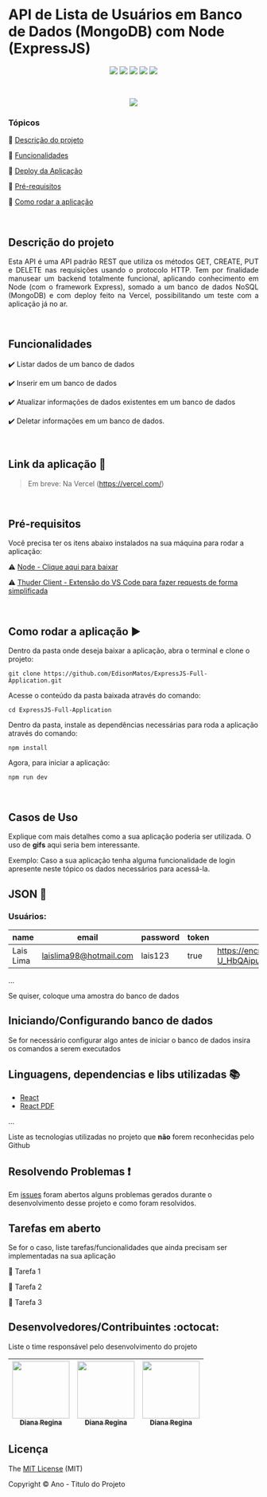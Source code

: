 <h1>API de Lista de Usuários em Banco de Dados (MongoDB) com Node (ExpressJS)</h1>

<p align="center">
  <img src="https://img.shields.io/static/v1?label=Javascript&message=Linguagem&color=blue&style=for-the-badge&logo=javascript"/>
  <img src="https://img.shields.io/static/v1?label=Vercel&message=deploy&color=blue&style=for-the-badge&logo=vercel"/>
  <img src="http://img.shields.io/static/v1?label=License&message=MIT&color=green&style=for-the-badge"/>
  <img src="http://img.shields.io/static/v1?label=Node&message=18.16.1&color=red&style=for-the-badge&logo=node"/>
  <img src="http://img.shields.io/static/v1?label=ExpressJS&message=4.18.2&color=red&style=for-the-badge&logo=express"/>
</p>
<br>

<p align="center">
   <img src="http://img.shields.io/static/v1?label=STATUS&message=EM%20DESENVOLVIMENTO&color=RED&style=for-the-badge"/>
</p>

### Tópicos

:small_blue_diamond: [Descrição do projeto](#descrição-do-projeto)

:small_blue_diamond: [Funcionalidades](#funcionalidades)

:small_blue_diamond: [Deploy da Aplicação](#link-da-aplicação-dash)

:small_blue_diamond: [Pré-requisitos](#pré-requisitos)

:small_blue_diamond: [Como rodar a aplicação](#como-rodar-a-aplicação-arrow_forward)

<br>

## Descrição do projeto

<p align="justify">
  Esta API é uma API padrão REST que utiliza os métodos GET, CREATE, PUT e DELETE nas requisições usando o protocolo HTTP. Tem por finalidade manusear um backend totalmente funcional, aplicando conhecimento em Node (com o framework Express), somado a um banco de dados NoSQL (MongoDB) e com deploy feito na Vercel, possibilitando um teste com a aplicação já no ar. 
</p>

<br>

## Funcionalidades

:heavy_check_mark: Listar dados de um banco de dados

:heavy_check_mark: Inserir em um banco de dados

:heavy_check_mark: Atualizar informações de dados existentes em um banco de dados

:heavy_check_mark: Deletar informações em um banco de dados.

<br>

## Link da aplicação :dash:

> Em breve: Na Vercel (https://vercel.com/)

<br>

## Pré-requisitos

Você precisa ter os itens abaixo instalados na sua máquina para rodar a aplicação:

:warning: [Node - Clique aqui para baixar](https://nodejs.org/en/download/) 

:warning: [Thuder Client - Extensão do VS Code para fazer requests de forma simplificada](https://marketplace.visualstudio.com/items?itemName=rangav.vscode-thunder-client)

<br> 

## Como rodar a aplicação :arrow_forward:

Dentro da pasta onde deseja baixar a aplicação, abra o terminal e clone o projeto:

```
git clone https://github.com/EdisonMatos/ExpressJS-Full-Application.git
```
Acesse o conteúdo da pasta baixada através do comando:
```
cd ExpressJS-Full-Application
```
Dentro da pasta, instale as dependências necessárias para roda a aplicação através do comando:
```
npm install
```

Agora, para iniciar a aplicação:
```
npm run dev
```
<br>

## Casos de Uso

Explique com mais detalhes como a sua aplicação poderia ser utilizada. O uso de **gifs** aqui seria bem interessante.

Exemplo: Caso a sua aplicação tenha alguma funcionalidade de login apresente neste tópico os dados necessários para acessá-la.

## JSON :floppy_disk:

### Usuários:

| name      | email                  | password | token | avatar                                                                                                              |
| --------- | ---------------------- | -------- | ----- | ------------------------------------------------------------------------------------------------------------------- |
| Lais Lima | laislima98@hotmail.com | lais123  | true  | https://encrypted-tbn0.gstatic.com/images?q=tbn%3AANd9GcS9-U_HbQAipum9lWln3APcBIwng7T46hdBA42EJv8Hf6Z4fDT3&usqp=CAU |

...

Se quiser, coloque uma amostra do banco de dados

## Iniciando/Configurando banco de dados

Se for necessário configurar algo antes de iniciar o banco de dados insira os comandos a serem executados

## Linguagens, dependencias e libs utilizadas :books:

- [React](https://pt-br.reactjs.org/docs/create-a-new-react-app.html)
- [React PDF](https://react-pdf.org/)

...

Liste as tecnologias utilizadas no projeto que **não** forem reconhecidas pelo Github

## Resolvendo Problemas :exclamation:

Em [issues]() foram abertos alguns problemas gerados durante o desenvolvimento desse projeto e como foram resolvidos.

## Tarefas em aberto

Se for o caso, liste tarefas/funcionalidades que ainda precisam ser implementadas na sua aplicação

:memo: Tarefa 1

:memo: Tarefa 2

:memo: Tarefa 3

## Desenvolvedores/Contribuintes :octocat:

Liste o time responsável pelo desenvolvimento do projeto

| [<img src="https://avatars2.githubusercontent.com/u/46378210?s=400&u=071f7791bb03f8e102d835bdb9c2f0d3d24e8a34&v=4" width=115><br><sub>Diana Regina</sub>](https://github.com/Diana-ops) | [<img src="https://avatars2.githubusercontent.com/u/46378210?s=400&u=071f7791bb03f8e102d835bdb9c2f0d3d24e8a34&v=4" width=115><br><sub>Diana Regina</sub>](https://github.com/Diana-ops) | [<img src="https://avatars2.githubusercontent.com/u/46378210?s=400&u=071f7791bb03f8e102d835bdb9c2f0d3d24e8a34&v=4" width=115><br><sub>Diana Regina</sub>](https://github.com/Diana-ops) |
| :-------------------------------------------------------------------------------------------------------------------------------------------------------------------------------------: | :-------------------------------------------------------------------------------------------------------------------------------------------------------------------------------------: | :-------------------------------------------------------------------------------------------------------------------------------------------------------------------------------------: |

## Licença

The [MIT License]() (MIT)

Copyright :copyright: Ano - Titulo do Projeto
